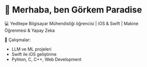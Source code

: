# 👋 Merhaba, ben Görkem Paradise

💻 Yeditepe Bilgisayar Mühendisliği öğrencisi | iOS & Swift | Makine Öğrenmesi & Yapay Zeka  

🌱 Çalışmalar:
- LLM ve ML projeleri
- Swift ile iOS geliştirme
- Pyhton, C, C++, Web Development
